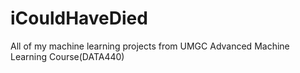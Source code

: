 # iCouldHaveDied
All of my machine learning projects from UMGC Advanced Machine Learning Course(DATA440)
